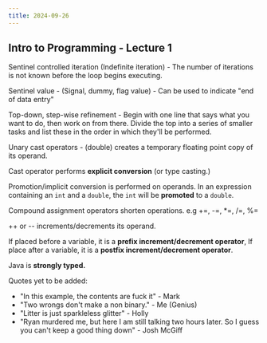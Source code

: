 ```yaml
---
title: 2024-09-26
---
```

## Intro to Programming - Lecture 1

Sentinel controlled iteration (Indefinite iteration) - The number of iterations is not known before the loop begins executing.

Sentinel value - (Signal, dummy, flag value) - Can be used to indicate "end of data entry"

Top-down, step-wise refinement - Begin with one line that says what you want to do, then work on from there. Divide the top into a series of smaller tasks and list these in the order in which they'll be performed.

Unary cast operators - (double) creates a temporary floating point copy of its operand.

Cast operator performs **explicit conversion** (or type casting.)

Promotion/implicit conversion is performed on operands. In an expression containing an `int` and a `double`, the `int` will be **promoted** to a `double`.

Compound assignment operators shorten operations. e.g +=, -=, \*=, /=, %=

++ or -- increments/decrements its operand.

If placed before a variable, it is a **prefix increment/decrement operator**, If place after a variable, it is a **postfix increment/decrement operator**.

Java is **strongly typed.**

Quotes yet to be added:
- "In this example, the contents are fuck it" - Mark
- "Two wrongs don't make a non binary." - Me (Genius)
- "Litter is just sparkleless glitter" - Holly
- "Ryan murdered me, but here I am still talking two hours later. So I guess you can't keep a good thing down" - Josh McGiff